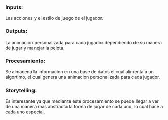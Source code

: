 ### Inputs:
Las acciones y el estilo de juego de el jugador.

### Outputs: 
La animacion personalizada para cada jugador dependiendo de su manera de jugar y manejar la pelota.

### Procesamiento:
Se almacena la informacion en una base de datos el cual alimenta a un algortimo, el cual genera una animacion personalizada para cada jugador.

### Storytelling:
Es interesante ya que mediante este procesamiento se puede llegar a ver de una manera mas abstracta la forma de jugar de cada uno, lo cual hace a cada uno especial.

